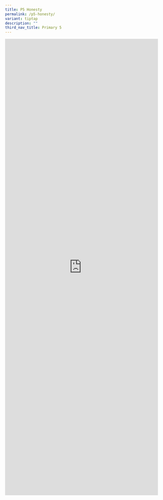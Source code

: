 ```yaml
---
title: P5 Honesty
permalink: /p5-honesty/
variant: tiptap
description: ""
third_nav_title: Primary 5
---
```

<div class="iframe-wrapper">
<iframe height="1500" width="100%" allowfullscreen="true" frameborder="0" src="https://docs.google.com/document/d/e/2PACX-1vS-XXA70xKYpAM0TPR9lvCOCaJMJcQAr36Ay1kD3nQ1yK8Acs8xWiw9o8QHR2VD0g/pub?embedded=true"></iframe>
</div>
<p></p>